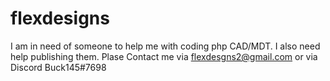 # flexdesigns
I am in need of someone to help me with coding php CAD/MDT. I also need help publishing them.
Plase Contact me via flexdesgns2@gmail.com or via Discord Buck145#7698
